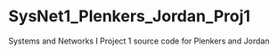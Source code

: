 # SysNet1_Plenkers_Jordan_Proj1
Systems and Networks I Project 1 source code for Plenkers and Jordan
